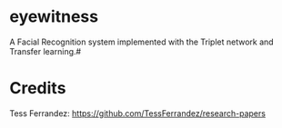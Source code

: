 # eyewitness
A Facial Recognition system implemented with the Triplet network and Transfer learning.#

# Credits
Tess Ferrandez: https://github.com/TessFerrandez/research-papers
